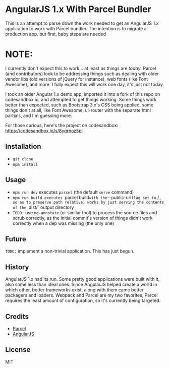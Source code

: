 # AngularJS 1.x With Parcel Bundler

This is an attempt to parse down the work needed to get an AngularJS 1.x application to work with Parcel bundler. The intention is to migrate a production app, but first, baby steps are needed

# NOTE:

I currently don't expect this to work... at least as things are _today_. Parcel (and contributors) look to be addressing things such as dealing with older vendor libs (old versions of jQuery for instance), web fonts (like Font Awesome), and more. I fully expect this will work one day, it's just not today.

I took an older Angular 1.x demo app, imported it into a fork of this repo on codesandbox.io, and attempted to get things working. Some things work better than expected, such as Bootstrap 3.x's CSS being applied, some things don't at all, like Font Awesome, ui-router with the separate html partials, and I'm guessing more.

For those curious, here's the project on codesandbox:
https://codesandbox.io/s/8yqrnoz5pl

## Installation

- `git clone`
- `npm install`

## Usage

- `npm run dev` executes `parcel` (the default `serve` command)
- `npm run build executes `parcel build` with the `--public-url` flag set to `./`, so as to preserve path relative, works by just serving the contents of the `dist/` output directory
- `TODO:` use `ng-annotate` (or similar tool) to process the source files and scrub correctly, as the initial commit's version of things didn't work correctly when a dep was missing (the only one)

## Future

`TODO:` implement a non-trivial application. This has just begun.

## History

AngularJS 1.x had its run. Some pretty good applications were built with it, also some less than ideal ones. Since AngularJS helped create a world in which other, better frameworks exist, along with them came better packagers and loaders. Webpack and Parcel are my two favorites, Parcel requires the least amount of configuration, so it's currently being targeted.

## Credits

- [Parcel](https://parceljs.org/)
- [AngularJS](https://angularjs.org/)

## License

MIT

